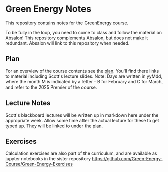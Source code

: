 # Green Energy Notes

This repository contains notes for the GreenEnergy course.

To be fully in the loop, you need to come to class and follow the material on Absalon! This repository complements Absalon, but does not make it redundant. Absalon will link to this repository when needed.

## Plan
For an overview of the course contents see the [plan](plan/index.md).
You'll find there links to material including Scott's lecture slides.
Note: Days are written in yyMdd, where the month M is indicated by a letter - B for February and C for March, and refer to the 2025 Premier of the course.

## Lecture Notes
Scott's blackboard lectures will be written up in markdown here under the appropriate week. Allow some time after the actual lecture for these to get typed up. They will be linked to under the [plan](plan/index.md).

## Exercises
Calculation exercises are also part of the curriculum, and are available as jupyter notebooks in the sister repository 
https://github.com/Green-Energy-Course/Green-Energy-Exercises 
